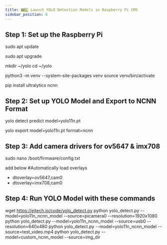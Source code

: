 ```yaml
---
title: 🅾️6️⃣ Launch YOLO Detection Models in Raspberry Pi CM5
sidebar_position: 6
---
```


## Step 1: Set up the Raspberry Pi
sudo apt update

sudo apt upgrade

mkdir ~/yolo
cd ~/yolo

python3 -m venv --system-site-packages venv
source venv/bin/activate

pip install ultralytics ncnn

## Step 2: Set up YOLO Model and Export to NCNN Format
yolo detect predict model=yolo11n.pt

yolo export model=yolo11n.pt format=ncnn

## Step 3: Add camera drivers for ov5647 & imx708
sudo nano /boot/firmware/config.txt

add below #Automatically load overlays
- dtoverlay=ov5647,cam0
- dtoverlay=imx708,cam0

## Step 4: Run YOLO Model with these commands
wget https://ejtech.io/code/yolo_detect.py
python yolo_detect.py --model=yolo11n_ncnn_model --source=picamera0 --resolution=1920x1080
python yolo_detect.py --model=yolo11n_ncnn_model --source=usb0 --resolution=640x480
python yolo_detect.py --model=yolo11n_ncnn_model --source=test_video.mp4
python yolo_detect.py --model=custom_ncnn_model --source=img_dir